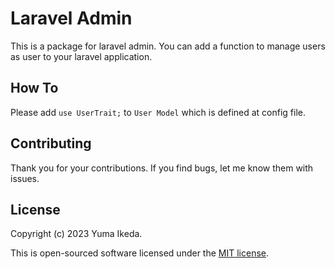 # Laravel Admin

This is a package for laravel admin. You can add a function to manage users as user to your laravel application.

## How To

Please add `use UserTrait;` to `User Model` which is defined at config file.

## Contributing

Thank you for your contributions. If you find bugs, let me know them with issues.

## License

Copyright (c) 2023 Yuma Ikeda.

This is open-sourced software licensed under the [MIT license](LICENSE).
